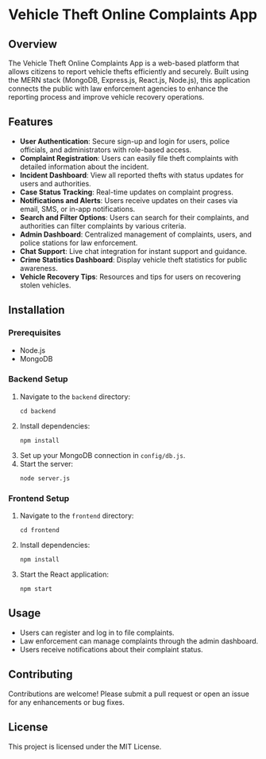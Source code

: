 # Vehicle Theft Online Complaints App

## Overview
The Vehicle Theft Online Complaints App is a web-based platform that allows citizens to report vehicle thefts efficiently and securely. Built using the MERN stack (MongoDB, Express.js, React.js, Node.js), this application connects the public with law enforcement agencies to enhance the reporting process and improve vehicle recovery operations.

## Features
- **User Authentication**: Secure sign-up and login for users, police officials, and administrators with role-based access.
- **Complaint Registration**: Users can easily file theft complaints with detailed information about the incident.
- **Incident Dashboard**: View all reported thefts with status updates for users and authorities.
- **Case Status Tracking**: Real-time updates on complaint progress.
- **Notifications and Alerts**: Users receive updates on their cases via email, SMS, or in-app notifications.
- **Search and Filter Options**: Users can search for their complaints, and authorities can filter complaints by various criteria.
- **Admin Dashboard**: Centralized management of complaints, users, and police stations for law enforcement.
- **Chat Support**: Live chat integration for instant support and guidance.
- **Crime Statistics Dashboard**: Display vehicle theft statistics for public awareness.
- **Vehicle Recovery Tips**: Resources and tips for users on recovering stolen vehicles.

## Installation

### Prerequisites
- Node.js
- MongoDB

### Backend Setup
1. Navigate to the `backend` directory:
   ```
   cd backend
   ```
2. Install dependencies:
   ```
   npm install
   ```
3. Set up your MongoDB connection in `config/db.js`.
4. Start the server:
   ```
   node server.js
   ```

### Frontend Setup
1. Navigate to the `frontend` directory:
   ```
   cd frontend
   ```
2. Install dependencies:
   ```
   npm install
   ```
3. Start the React application:
   ```
   npm start
   ```

## Usage
- Users can register and log in to file complaints.
- Law enforcement can manage complaints through the admin dashboard.
- Users receive notifications about their complaint status.

## Contributing
Contributions are welcome! Please submit a pull request or open an issue for any enhancements or bug fixes.

## License
This project is licensed under the MIT License.